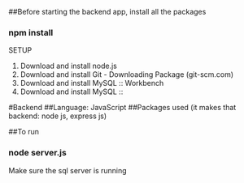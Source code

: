 ##Before starting the backend app, install all the packages
### npm install 


SETUP
1.	Download and install node.js
2.	Download and install Git - Downloading Package (git-scm.com)
3.	Download and install MySQL :: Workbench
4.	Download and install MySQL :: 

#Backend
##Language: JavaScript
##Packages used (it makes that backend: node js, express js)

##To run 
### node server.js

Make sure the sql server is running


